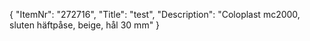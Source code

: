 {
  "ItemNr": "272716",
  "Title": "test",
  "Description": "Coloplast mc2000, sluten häftpåse, beige, hål 30 mm"
}